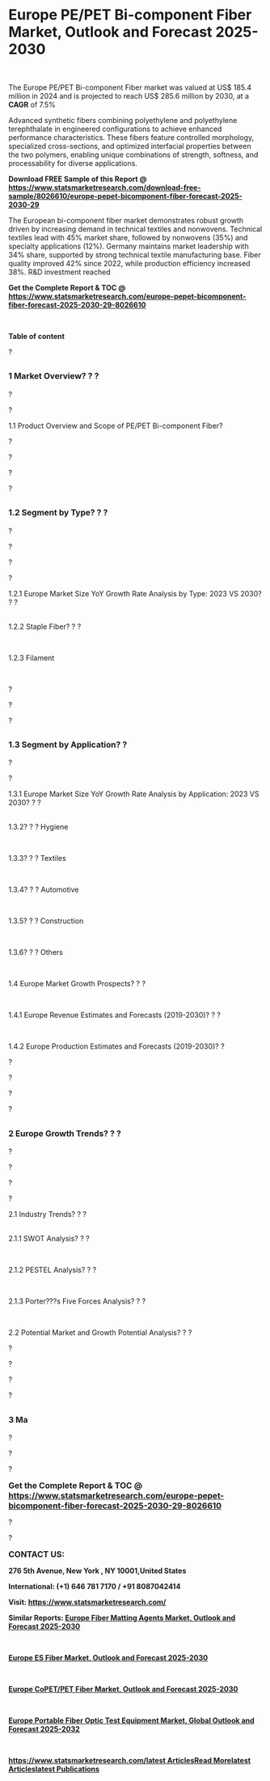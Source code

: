 <h1>Europe PE/PET Bi-component Fiber Market, Outlook and Forecast 2025-2030</h1><br/><p>The Europe PE/PET Bi-component Fiber market was valued at US$ 185.4 million in 2024 and is projected to reach US$ 285.6 million by 2030, at a <strong>CAGR</strong> of 7.5%</p>
 
 
 
 <p>Advanced synthetic fibers combining polyethylene and polyethylene terephthalate in engineered configurations to achieve enhanced performance characteristics. These fibers feature controlled morphology, specialized cross-sections, and optimized interfacial properties between the two polymers, enabling unique combinations of strength, softness, and processability for diverse applications.</p>
 
 
 
 <p><strong>Download FREE Sample of this Report @ <a href="https://www.statsmarketresearch.com/download-free-sample/8026610/europe-pepet-bicomponent-fiber-forecast-2025-2030-29">https://www.statsmarketresearch.com/download-free-sample/8026610/europe-pepet-bicomponent-fiber-forecast-2025-2030-29</a></strong></p>
 
 
 
 <p>The European bi-component fiber market demonstrates robust growth driven by increasing demand in technical textiles and nonwovens. Technical textiles lead with 45% market share, followed by nonwovens (35%) and specialty applications (12%). Germany maintains market leadership with 34% share, supported by strong technical textile manufacturing base. Fiber quality improved 42% since 2022, while production efficiency increased 38%. R&D investment reached</p>
 
 
 
 <div><b>Get the Complete Report & TOC @ <a href="https://www.statsmarketresearch.com/europe-pepet-bicomponent-fiber-forecast-2025-2030-29-8026610">https://www.statsmarketresearch.com/europe-pepet-bicomponent-fiber-forecast-2025-2030-29-8026610</a></b></div>
 
 
 
 <p><br />
 
 <b>Table of content</b></p>
 
 
 
 <p>? </p>
 
 
 
 <h2><span style="font-size:16px"><strong>1 Market Overview? ? ? </strong></span></h2>
 
 
 
 <p>? </p>
 
 
 
 <p>? </p>
 
 
 
 <p>1.1 Product Overview and Scope of PE/PET Bi-component Fiber? </p>
 
 
 
 <p>? </p>
 
 
 
 <p>? </p>
 
 
 
 <p>? </p>
 
 
 
 <p>? </p>
 
 
 
 <h2><strong><span style="font-size:16px">1.2 Segment by Type? ? ? </span></strong></h2>
 
 
 
 <p>? </p>
 
 
 
 <p>? </p>
 
 
 
 <p>? </p>
 
 
 
 <p>? </p>
 
 
 
 <p>1.2.1 Europe Market Size YoY Growth Rate Analysis by Type: 2023 VS 2030? ? ? <br />
 
 <br />
 
 1.2.2 Staple Fiber? ? ? <br />
 
 <br />
 
 1.2.3 Filament<br />
 
 <br />
 
 ? </p>
 
 
 
 <p>? </p>
 
 
 
 <p>? </p>
 
 
 
 <h2><span style="font-size:16px"><strong>1.3 Segment by Application? ? </strong></span></h2>
 
 
 
 <p>? </p>
 
 
 
 <p>? </p>
 
 
 
 <p>1.3.1 Europe Market Size YoY Growth Rate Analysis by Application: 2023 VS 2030? ? ? <br />
 
 <br />
 
 1.3.2? ? ? Hygiene<br />
 
 <br />
 
 1.3.3? ? ? Textiles<br />
 
 <br />
 
 1.3.4? ? ? Automotive<br />
 
 <br />
 
 1.3.5? ? ? Construction<br />
 
 <br />
 
 1.3.6? ? ? Others<br />
 
 <br />
 
 1.4 Europe Market Growth Prospects? ? ? <br />
 
 <br />
 
 1.4.1 Europe Revenue Estimates and Forecasts (2019-2030)? ? ? <br />
 
 <br />
 
 1.4.2 Europe Production Estimates and Forecasts (2019-2030)? ? </p>
 
 
 
 <p>? </p>
 
 
 
 <p>? </p>
 
 
 
 <p>? </p>
 
 
 
 <p>? </p>
 
 
 
 <h2><span style="font-size:16px"><strong>2 Europe Growth Trends? ? ? </strong></span></h2>
 
 
 
 <p>? </p>
 
 
 
 <p>? </p>
 
 
 
 <p>? </p>
 
 
 
 <p>? </p>
 
 
 
 <p>2.1 Industry Trends? ? ? <br />
 
 <br />
 
 2.1.1 SWOT Analysis? ? ? <br />
 
 <br />
 
 2.1.2 PESTEL Analysis? ? ? <br />
 
 <br />
 
 2.1.3 Porter???s Five Forces Analysis? ? ? <br />
 
 <br />
 
 2.2 Potential Market and Growth Potential Analysis? ? ? </p>
 
 
 
 <p>? </p>
 
 
 
 <p>? </p>
 
 
 
 <p>? </p>
 
 
 
 <p>? </p>
 
 
 
 <h2><span style="font-size:16px"><strong>3 Ma</strong></span></h2>
 
 
 
 <p>? </p>
 
 
 
 <p>? </p>
 
 
 
 <p>? </p>
 
 
 
 <div><span style="font-size:16px"><strong><b>Get the Complete Report & TOC @ <a href="https://www.statsmarketresearch.com/europe-pepet-bicomponent-fiber-forecast-2025-2030-29-8026610">https://www.statsmarketresearch.com/europe-pepet-bicomponent-fiber-forecast-2025-2030-29-8026610</a></b></strong></span></div>
 
 
 
 <p>? </p>
 
 
 
 <p>? </p>
 
 
 
 <p><span style="font-size:16px"><strong><b>CONTACT US:</b><br />
 
 276 5th Avenue, New York , NY 10001,United States<br />
 
 International: (+1) 646 781 7170 / +91 8087042414<br />
 
 Visit: <a href="https://www.statsmarketresearch.com/">https://www.statsmarketresearch.com/</a><br />
 
 Similar Reports: <a href="https://www.statsmarketresearch.com/europe-pepet-bicomponent-fiber-forecast-2025-2030-29-8026610">Europe Fiber Matting Agents Market, Outlook and Forecast 2025-2030</a><br />
 
 <br />
 
 <a href="https://www.statsmarketresearch.com/europe-pepet-bicomponent-fiber-forecast-2025-2030-29-8026610">Europe ES Fiber Market, Outlook and Forecast 2025-2030</a><br />
 
 <br />
 
 <a href="https://www.statsmarketresearch.com/europe-pepet-bicomponent-fiber-forecast-2025-2030-29-8026610">Europe CoPET/PET Fiber Market, Outlook and Forecast 2025-2030</a><br />
 
 <br />
 
 <a href="https://www.statsmarketresearch.com/europe-pepet-bicomponent-fiber-forecast-2025-2030-29-8026610">Europe Portable Fiber Optic Test Equipment Market, Global Outlook and Forecast 2025-2032</a><br />
 
 <br />
 
 <a href="https://gyeongbokgung.com">https://www.statsmarketresearch.com/</a><a href="https://hallyeomaritime.com">latest Articles</a><a href="https://jingwansa.com">Read More</a><a href="https://nguoiviet.jp/">latest Articles</a><a href="https://www.intelmarketresearch.com/">latest Publications</a></strong></span></p>